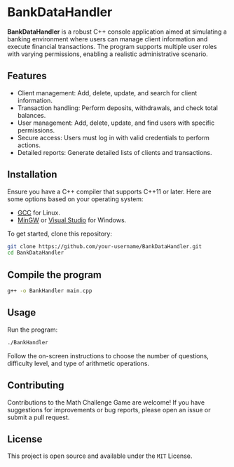 # BankDataHandler

**BankDataHandler** is a robust C++ console application aimed at simulating a banking environment where users can manage client information and execute financial transactions. The program supports multiple user roles with varying permissions, enabling a realistic administrative scenario.

## Features

- Client management: Add, delete, update, and search for client information.
- Transaction handling: Perform deposits, withdrawals, and check total balances.
- User management: Add, delete, update, and find users with specific permissions.
- Secure access: Users must log in with valid credentials to perform actions.
- Detailed reports: Generate detailed lists of clients and transactions.

## Installation

Ensure you have a C++ compiler that supports C++11 or later. Here are some options based on your operating system:

- [GCC](https://gcc.gnu.org/install/) for Linux.
- [MinGW](http://www.mingw.org/) or [Visual Studio](https://visualstudio.microsoft.com/vs/features/cplusplus/) for Windows.

To get started, clone this repository:

```bash
git clone https://github.com/your-username/BankDataHandler.git
cd BankDataHandler
```

## Compile the program

```bash
g++ -o BankHandler main.cpp
```

## Usage

Run the program:

```bash
./BankHandler
```

Follow the on-screen instructions to choose the number of questions, difficulty level, and type of arithmetic operations.

## Contributing

Contributions to the Math Challenge Game are welcome! If you have suggestions for improvements or bug reports, please open an issue or submit a pull request.

## License

This project is open source and available under the `MIT` License.